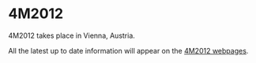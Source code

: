 # 4M2012

4M2012 takes place in Vienna, Austria.

All the latest up to date information will appear on the [4M2012 webpages](/conference/2012).